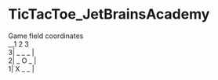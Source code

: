 # TicTacToe_JetBrainsAcademy
Game field coordinates  
__1 2 3  
3| _ _ _ |  
2| _ O _ |  
1| X _ _ |  